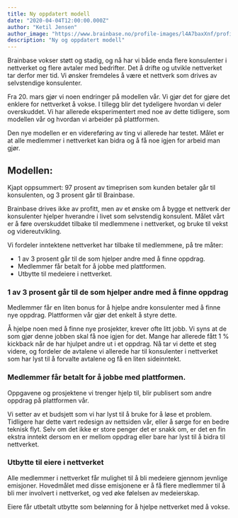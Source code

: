 ```yaml
---
title: Ny oppdatert modell
date: "2020-04-04T12:00:00.000Z"
author: "Ketil Jensen"
author_image: "https://www.brainbase.no/profile-images/l4A7baxXnf/profilePicture.jpg"
description: "Ny og oppdatert modell"
---
```


Brainbase vokser støtt og stadig, og nå har vi både enda flere konsulenter i nettverket og flere avtaler med bedrifter. Det å drifte og utvikle nettverket tar derfor mer tid. Vi ønsker fremdeles å være et nettverk som drives av selvstendige konsulenter.

Fra 20. mars gjør vi noen endringer på modellen vår. Vi gjør det for gjøre det enklere for nettverket å vokse. I tillegg blir det tydeligere hvordan vi deler overskuddet. Vi har allerede eksperimentert med noe av dette tidligere, som modellen vår og hvordan vi arbeider på plattformen.

Den nye modellen er en videreføring av ting vi allerede har testet. Målet er at alle medlemmer i nettverket kan bidra og å få noe igjen for arbeid man gjør.

## Modellen:
Kjapt oppsummert: 97 prosent av timeprisen som kunden betaler går til konsulenten, og 3 prosent går til Brainbase.

Brainbase drives ikke av profitt, men av et ønske om å bygge et nettverk der konsulenter hjelper hverandre i livet som selvstendig konsulent. Målet vårt er å føre overskuddet tilbake til medlemmene i nettverket, og bruke til vekst og videreutvikling.

Vi fordeler inntektene nettverket har tilbake til medlemmene, på tre måter:

* 1 av 3 prosent går til de som hjelper andre med å finne oppdrag.
* Medlemmer får betalt for å jobbe med plattformen.
* Utbytte til medeiere i nettverket.

### 1 av 3 prosent går til de som hjelper andre med å finne oppdrag
Medlemmer får en liten bonus for å hjelpe andre konsulenter med å finne nye oppdrag. Plattformen vår gjør det enkelt å styre dette.

Å hjelpe noen med å finne nye prosjekter, krever ofte litt jobb. Vi syns at de som gjør denne jobben skal få noe igjen for det. Mange har allerede fått 1 % kickback når de har hjulpet andre ut i et oppdrag. Nå tar vi dette et steg videre, og fordeler de avtalene vi allerede har til konsulenter i nettverket som har lyst til å forvalte avtalene og få en liten sideinntekt.

### Medlemmer får betalt for å jobbe med plattformen.
Oppgavene og prosjektene vi trenger hjelp til, blir publisert som andre oppdrag på plattformen vår.

Vi setter av et budsjett som vi har lyst til å bruke for å løse et problem. Tidligere har dette vært redesign av nettsiden vår, eller å sørge for en bedre teknisk flyt. Selv om det ikke er store penger det er snakk om, er det en fin ekstra inntekt dersom en er mellom oppdrag eller bare har lyst til å bidra til nettverket.

### Utbytte til eiere i nettverket
Alle medlemmer i nettverket får mulighet til å bli medeiere gjennom jevnlige emisjoner. Hovedmålet med disse emisjonene er å få flere medlemmer til å bli mer involvert i nettverket, og ved øke følelsen av medeierskap.

Eiere får utbetalt utbytte som belønning for å hjelpe nettverket med å vokse.

